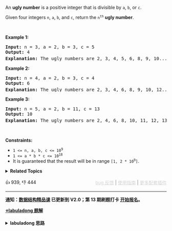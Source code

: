 <p>An <strong>ugly number</strong> is a positive integer that is divisible by <code>a</code>, <code>b</code>, or <code>c</code>.</p>

<p>Given four integers <code>n</code>, <code>a</code>, <code>b</code>, and <code>c</code>, return the <code>n<sup>th</sup></code> <strong>ugly number</strong>.</p>

<p>&nbsp;</p> 
<p><strong class="example">Example 1:</strong></p>

<pre>
<strong>Input:</strong> n = 3, a = 2, b = 3, c = 5
<strong>Output:</strong> 4
<strong>Explanation:</strong> The ugly numbers are 2, 3, 4, 5, 6, 8, 9, 10... The 3<sup>rd</sup> is 4.
</pre>

<p><strong class="example">Example 2:</strong></p>

<pre>
<strong>Input:</strong> n = 4, a = 2, b = 3, c = 4
<strong>Output:</strong> 6
<strong>Explanation:</strong> The ugly numbers are 2, 3, 4, 6, 8, 9, 10, 12... The 4<sup>th</sup> is 6.
</pre>

<p><strong class="example">Example 3:</strong></p>

<pre>
<strong>Input:</strong> n = 5, a = 2, b = 11, c = 13
<strong>Output:</strong> 10
<strong>Explanation:</strong> The ugly numbers are 2, 4, 6, 8, 10, 11, 12, 13... The 5<sup>th</sup> is 10.
</pre>

<p>&nbsp;</p> 
<p><strong>Constraints:</strong></p>

<ul> 
 <li><code>1 &lt;= n, a, b, c &lt;= 10<sup>9</sup></code></li> 
 <li><code>1 &lt;= a * b * c &lt;= 10<sup>18</sup></code></li> 
 <li>It is guaranteed that the result will be in range <code>[1, 2 * 10<sup>9</sup>]</code>.</li> 
</ul>

<details><summary><strong>Related Topics</strong></summary>Math | Binary Search | Number Theory</details><br>

<div>👍 939, 👎 444<span style='float: right;'><span style='color: gray;'><a href='https://github.com/labuladong/fucking-algorithm/discussions/939' target='_blank' style='color: lightgray;text-decoration: underline;'>bug 反馈</a> | <a href='https://mp.weixin.qq.com/s/NF8mmVyXVfC1ehdMOsO7Cw' target='_blank' style='color: lightgray;text-decoration: underline;'>使用指南</a> | <a href='https://labuladong.github.io/algo/images/others/%E5%85%A8%E5%AE%B6%E6%A1%B6.jpg' target='_blank' style='color: lightgray;text-decoration: underline;'>更多配套插件</a></span></span></div>

<div id="labuladong"><hr>

**通知：[数据结构精品课](https://aep.h5.xeknow.com/s/1XJHEO) 已更新到 V2.0；第 13 期刷题打卡 [开始报名](https://mp.weixin.qq.com/s/eUG2OOzY3k_ZTz-CFvtv5Q)。**



<p><strong><a href="https://labuladong.github.io/article?qno=1201" target="_blank">⭐️labuladong 题解</a></strong></p>
<details><summary><strong>labuladong 思路</strong></summary>

## 基本思路

这道题和 [264. 丑数 II](/problems/ugly-number-ii) 有些类似，你把第 264 题合并有序链表的解法照搬过来稍微改改就能解决这道题，代码我写在 `Solution2` 里面了。

但是注意题目给的数据规模，`a, b, c, n` 都是非常大的数字，如果用合并有序链表的思路，其复杂度是 O(N)，对于这么大的数据规模来说也是比较慢的，应该会超时，无法通过一些测试用例。

这道题的正确解法难度比较大，难点在于你要把一些数学知识和 [二分搜索技巧](https://labuladong.github.io/article/fname.html?fname=二分查找详解) 结合起来才能高效解决这个问题。

首先，根据 [二分查找的实际运用](https://labuladong.github.io/article/fname.html?fname=二分运用) 中讲到的二分搜索运用方法，我们可以抽象出一个单调递增的函数 `f`：

`f(num, a, b, c)` 计算 `[1..num]` 中，能够整除 `a` 或 `b` 或 `c` 的数字的个数，显然函数 `f` 的返回值是随着 `num` 的增加而增加的（单调递增）。

**题目让我们求第 `n` 个能够整除 `a` 或 `b` 或 `c` 的数字是什么，也就是说我们要找到一个 `num`，使得 `f(num, a, b, c) == n`**。

有了上述思路，就可以按照 [二分查找的实际运用](https://labuladong.github.io/article/fname.html?fname=二分运用) 中给出的模板运用二分搜索算法了。

关键说一下函数 `f` 怎么实现，这里面涉及集合论定理以及最小公因数、最小公倍数的计算方法。

首先，`[1..num]` 中，我把能够整除 `a` 的数字归为集合 `A`，能够整除 `b` 的数字归为集合 `B`，能够整除 `c` 的数字归为集合 `C`，那么 `len(A) = num / a, len(B) = num / b, len(C) = num / c`，这个很好理解。

但是 `f(num, a, b, c)` 的值肯定不是 `num / a + num / b + num / c` 这么简单，因为你注意有些数字可能可以被 `a, b, c` 中的两个数或三个数同时整除，如下图：

![](https://labuladong.github.io/algo/images/丑数/1.jpg)

**按照集合论的算法，这个集合中的元素应该是：A + B + C - A ∩ B - A ∩ C - B ∩ C + A ∩ B ∩ C**。结合上图应该很好理解。

问题来了，`A, B, C` 三个集合的元素个数我们已经算出来了，但如何计算像 `A ∩ B` 这种交集的元素个数呢？

其实也很容易想明白，`A ∩ B` 的元素个数就是 `n / lcm(a, b)`，其中 `lcm` 是计算最小公倍数（Least Common Multiple）的函数。

类似的，`A ∩ B ∩ C` 的元素个数就是 `n / lcm(lcm(a, b), c)` 的值。

现在的问题是，最小公倍数怎么求？

直接记住定理吧：`lcm(a, b) = a * b / gcd(a, b)`，其中 `gcd` 是计算最大公因数（Greatest Common Divisor）的函数。

现在的问题是，最大公因数怎么求？

这应该是经典算法了，我们一般叫辗转相除算法（或者欧几里得算法）。

好了，套娃终于套完了，我们可以把上述思路翻译成解法，注意本题数据规模比较大，有时候需要用 `long` 类型防止 `int` 溢出，具体看我的代码实现以及注释吧。

**详细题解：[丑数系列算法详解](https://labuladong.github.io/article/fname.html?fname=丑数)**

**标签：[二分搜索](https://mp.weixin.qq.com/mp/appmsgalbum?__biz=MzAxODQxMDM0Mw==&action=getalbum&album_id=2120601117519675393)，[数学](https://mp.weixin.qq.com/mp/appmsgalbum?__biz=MzAxODQxMDM0Mw==&action=getalbum&album_id=2122023604245659649)，[链表双指针](https://mp.weixin.qq.com/mp/appmsgalbum?__biz=MzAxODQxMDM0Mw==&action=getalbum&album_id=2120596033251475465)**

## 解法代码

```java
// 二分搜索 + 数学解法
class Solution {
    public int nthUglyNumber(int n, int a, int b, int c) {
        // 题目说本题结果在 [1, 2 * 10^9] 范围内，
        // 所以就按照这个范围初始化两端都闭的搜索区间
        int left = 1, right = (int) 2e9;
        // 搜索左侧边界的二分搜索
        while (left <= right) {
            int mid = left + (right - left) / 2;
            if (f(mid, a, b, c) < n) {
                // [1..mid] 中的元素个数不足 n，所以目标在右侧
                left = mid + 1;
            } else {
                // [1..mid] 中的元素个数大于 n，所以目标在左侧
                right = mid - 1;
            }
        }
        return left;
    }

    // 计算 [1..num] 之间有多少个能够被 a 或 b 或 c 整除的数字
    long f(int num, int a, int b, int c) {
        long setA = num / a, setB = num / b, setC = num / c;
        long setAB = num / lcm(a, b);
        long setAC = num / lcm(a, c);
        long setBC = num / lcm(b, c);
        long setABC = num / lcm(lcm(a, b), c);
        // 集合论定理：A + B + C - A ∩ B - A ∩ C - B ∩ C + A ∩ B ∩ C
        return setA + setB + setC - setAB - setAC - setBC + setABC;/**<extend up -400>

![](https://labuladong.github.io/algo/images/丑数/1.jpg)
*/
    }

    // 计算最大公因数（辗转相除/欧几里得算法）
    long gcd(long a, long b) {
        if (a < b) {
            // 保证 a > b
            return gcd(b, a);
        }
        if (b == 0) {
            return a;
        }
        return gcd(b, a % b);
    }

    // 最小公倍数
    long lcm(long a, long b) {
        // 最小公倍数就是乘积除以最大公因数
        return a * b / gcd(a, b);
    }
}

// 用合并单链表的思路（超时）
class Solution2 {
    public int nthUglyNumber(int n, int a, int b, int c) {
        // 可以理解为三个有序链表的头结点的值
        long productA = a, productB = b, productC = c;
        // 可以理解为合并之后的有序链表上的指针
        int p = 1;

        long min = -666;

        // 开始合并三个有序链表，获取第 n 个节点的值
        while (p <= n) {
            // 取三个链表的最小结点
            min = Math.min(Math.min(productA, productB), productC);
            p++;
            // 前进最小结点对应链表的指针
            if (min == productA) {
                productA += a;
            }
            if (min == productB) {
                productB += b;
            }
            if (min == productC) {
                productC += c;
            }
        }
        return (int) min;
    }
}
```

**类似题目**：
  - [263. 丑数 🟢](/problems/ugly-number)
  - [264. 丑数 II 🟠](/problems/ugly-number-ii)
  - [313. 超级丑数 🟠](/problems/super-ugly-number)

</details>
</div>



